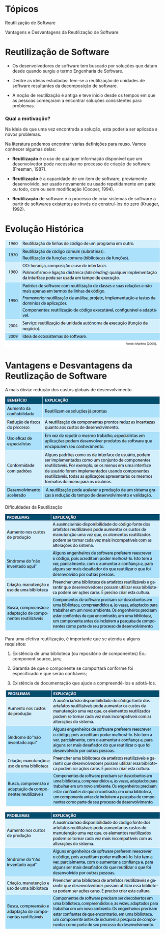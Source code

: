 # Tópicos

Reutilização de Software

Vantagens e Desvantagens da Reutilização de Software


# Reutilização de Software

- Os desenvolvedores de software tem buscado por soluções que datam desde quando surgiu o termo Engenharia de Software.

- Dentre as ideias estudadas: tem-se a reutilização de unidades de software resultantes da decomposição de software.

- A noção de reutilização é antiga e teve inicio desde os tempos em que as pessoas começaram a encontrar soluções consistentes para problemas. 

### Qual a motivação? 

Na ideia de que uma vez encontrada a solução, esta poderia ser aplicada a novos problemas.

Na literatura podemos encontrar várias definições para reuso. Vamos conhecer algumas delas:

- **Reutilização** é o uso de qualquer informação disponível que um desenvolvedor pode necessitar no processo de criação de software (Freeman, 1987).

- **Reutilização** é a capacidade de um item de software, previamente desenvolvido, ser usado novamente ou usado repetidamente em parte ou todo, com ou sem modificação (Cooper, 1994). 

- **Reutilização** de software é o processo de criar sistemas de software a partir de softwares existentes ao invés de construí-los do zero (Krueger, 1992).

# Evolução Histórica

![Reutlização](img/Reutilizacao-De-Software.PNG)


# Vantagens e Desvantagens da Reutlização de Software

A mais óbvia: redução dos custos globais de desenvolvimento

![Vantagens](img/VantagensXDesvantagens.PNG)

Dificuldades da Reutilização 

![Vantagens](img/VantagensXDesvantagens2.PNG)

Para uma efetiva reutilização, é importante que se atenda a alguns requisitos:

1. Existência de uma biblioteca (ou repositório de componentes) Ex.: component source, jars;

2. Garantia de que o componente se comportará conforme foi especificado e que serão confiáveis;

3. Existência de documentação que ajude a compreendê-los e adotá-los. 

![teste](img/teste.PNG)

![teste2](./img/teste2.PNG)